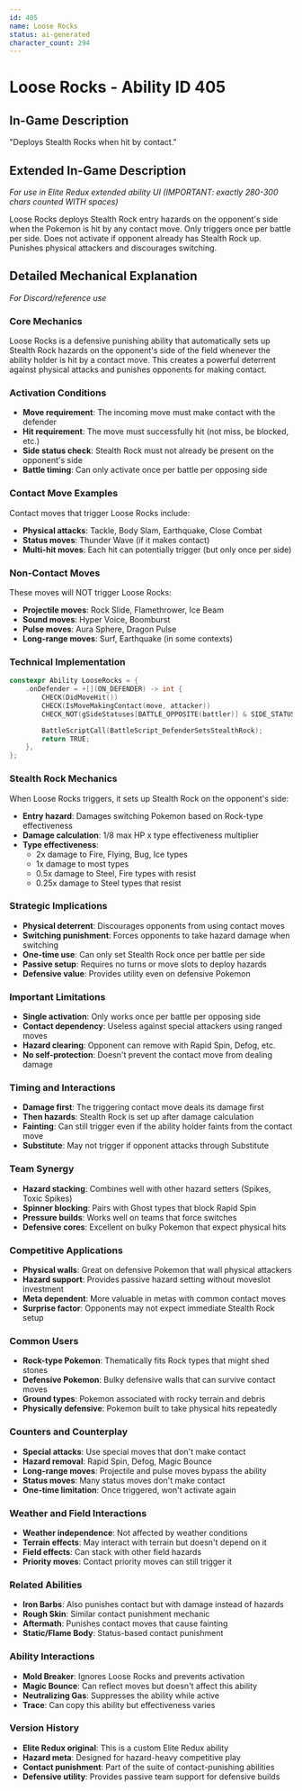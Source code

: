 ```yaml
---
id: 405
name: Loose Rocks
status: ai-generated
character_count: 294
---
```


# Loose Rocks - Ability ID 405

## In-Game Description
"Deploys Stealth Rocks when hit by contact."

## Extended In-Game Description
*For use in Elite Redux extended ability UI (IMPORTANT: exactly 280-300 chars counted WITH spaces)*

Loose Rocks deploys Stealth Rock entry hazards on the opponent's side when the Pokemon is hit by any contact move. Only triggers once per battle per side. Does not activate if opponent already has Stealth Rock up. Punishes physical attackers and discourages switching.

## Detailed Mechanical Explanation
*For Discord/reference use*

### Core Mechanics
Loose Rocks is a defensive punishing ability that automatically sets up Stealth Rock hazards on the opponent's side of the field whenever the ability holder is hit by a contact move. This creates a powerful deterrent against physical attacks and punishes opponents for making contact.

### Activation Conditions
- **Move requirement**: The incoming move must make contact with the defender
- **Hit requirement**: The move must successfully hit (not miss, be blocked, etc.)
- **Side status check**: Stealth Rock must not already be present on the opponent's side
- **Battle timing**: Can only activate once per battle per opposing side

### Contact Move Examples
Contact moves that trigger Loose Rocks include:
- **Physical attacks**: Tackle, Body Slam, Earthquake, Close Combat
- **Status moves**: Thunder Wave (if it makes contact)
- **Multi-hit moves**: Each hit can potentially trigger (but only once per side)

### Non-Contact Moves
These moves will NOT trigger Loose Rocks:
- **Projectile moves**: Rock Slide, Flamethrower, Ice Beam
- **Sound moves**: Hyper Voice, Boomburst
- **Pulse moves**: Aura Sphere, Dragon Pulse
- **Long-range moves**: Surf, Earthquake (in some contexts)

### Technical Implementation
```cpp
constexpr Ability LooseRocks = {
    .onDefender = +[](ON_DEFENDER) -> int {
        CHECK(DidMoveHit())
        CHECK(IsMoveMakingContact(move, attacker))
        CHECK_NOT(gSideStatuses[BATTLE_OPPOSITE(battler)] & SIDE_STATUS_STEALTH_ROCK)

        BattleScriptCall(BattleScript_DefenderSetsStealthRock);
        return TRUE;
    },
};
```

### Stealth Rock Mechanics
When Loose Rocks triggers, it sets up Stealth Rock on the opponent's side:
- **Entry hazard**: Damages switching Pokemon based on Rock-type effectiveness
- **Damage calculation**: 1/8 max HP x type effectiveness multiplier
- **Type effectiveness**: 
  - 2x damage to Fire, Flying, Bug, Ice types
  - 1x damage to most types
  - 0.5x damage to Steel, Fire types with resist
  - 0.25x damage to Steel types that resist

### Strategic Implications
- **Physical deterrent**: Discourages opponents from using contact moves
- **Switching punishment**: Forces opponents to take hazard damage when switching
- **One-time use**: Can only set Stealth Rock once per battle per side
- **Passive setup**: Requires no turns or move slots to deploy hazards
- **Defensive value**: Provides utility even on defensive Pokemon

### Important Limitations
- **Single activation**: Only works once per battle per opposing side
- **Contact dependency**: Useless against special attackers using ranged moves
- **Hazard clearing**: Opponent can remove with Rapid Spin, Defog, etc.
- **No self-protection**: Doesn't prevent the contact move from dealing damage

### Timing and Interactions
- **Damage first**: The triggering contact move deals its damage first
- **Then hazards**: Stealth Rock is set up after damage calculation
- **Fainting**: Can still trigger even if the ability holder faints from the contact move
- **Substitute**: May not trigger if opponent attacks through Substitute

### Team Synergy
- **Hazard stacking**: Combines well with other hazard setters (Spikes, Toxic Spikes)
- **Spinner blocking**: Pairs with Ghost types that block Rapid Spin
- **Pressure builds**: Works well on teams that force switches
- **Defensive cores**: Excellent on bulky Pokemon that expect physical hits

### Competitive Applications
- **Physical walls**: Great on defensive Pokemon that wall physical attackers
- **Hazard support**: Provides passive hazard setting without moveslot investment
- **Meta dependent**: More valuable in metas with common contact moves
- **Surprise factor**: Opponents may not expect immediate Stealth Rock setup

### Common Users
- **Rock-type Pokemon**: Thematically fits Rock types that might shed stones
- **Defensive Pokemon**: Bulky defensive walls that can survive contact moves
- **Ground types**: Pokemon associated with rocky terrain and debris
- **Physically defensive**: Pokemon built to take physical hits repeatedly

### Counters and Counterplay
- **Special attacks**: Use special moves that don't make contact
- **Hazard removal**: Rapid Spin, Defog, Magic Bounce
- **Long-range moves**: Projectile and pulse moves bypass the ability
- **Status moves**: Many status moves don't make contact
- **One-time limitation**: Once triggered, won't activate again

### Weather and Field Interactions
- **Weather independence**: Not affected by weather conditions
- **Terrain effects**: May interact with terrain but doesn't depend on it
- **Field effects**: Can stack with other field hazards
- **Priority moves**: Contact priority moves can still trigger it

### Related Abilities
- **Iron Barbs**: Also punishes contact but with damage instead of hazards
- **Rough Skin**: Similar contact punishment mechanic
- **Aftermath**: Punishes contact moves that cause fainting
- **Static/Flame Body**: Status-based contact punishment

### Ability Interactions
- **Mold Breaker**: Ignores Loose Rocks and prevents activation
- **Magic Bounce**: Can reflect moves but doesn't affect this ability
- **Neutralizing Gas**: Suppresses the ability while active
- **Trace**: Can copy this ability but effectiveness varies

### Version History
- **Elite Redux original**: This is a custom Elite Redux ability
- **Hazard meta**: Designed for hazard-heavy competitive play
- **Contact punishment**: Part of the suite of contact-punishing abilities
- **Defensive utility**: Provides passive team support for defensive builds
